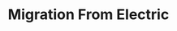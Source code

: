 ---
layout: "redirect"
redirect: "/docs/migration-from-electric/first-considerations/index.html"
title: "Migration From Electric"
mainPage: false
alwaysActive: true
order: 1
---